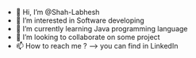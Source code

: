 - 👋 Hi, I’m @Shah-Labhesh
- 👀 I’m interested in Software developing
- 🌱 I’m currently learning Java programming language
- 💞️ I’m looking to collaborate on some project
- 📫 How to reach me ? --> you can find in LinkedIn

<!---
Shah-Labhesh/Shah-Labhesh is a ✨ special ✨ repository because its `README.md` (this file) appears on your GitHub profile.
You can click the Preview link to take a look at your changes.
--->
